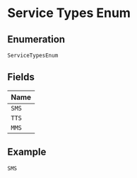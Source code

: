 
# Service Types Enum

## Enumeration

`ServiceTypesEnum`

## Fields

| Name |
|  --- |
| `SMS` |
| `TTS` |
| `MMS` |

## Example

```
SMS
```

